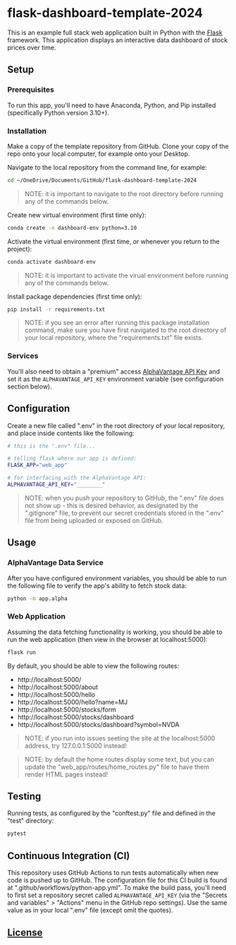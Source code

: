 # flask-dashboard-template-2024

This is an example full stack web application built in Python with the [Flask](https://github.com/prof-rossetti/intro-to-python/blob/main/notes/python/packages/flask.md) framework. This application displays an interactive data dashboard of stock prices over time.

## Setup

### Prerequisites

To run this app, you'll need to have Anaconda, Python, and Pip installed (specifically Python version 3.10+).

### Installation

Make a copy of the template repository from GitHub. Clone your copy of the repo onto your local computer, for example onto your Desktop.

Navigate to the local repository from the command line, for example:

```sh
cd ~/OneDrive/Documents/GitHub/flask-dashboard-template-2024
```

> NOTE: it is important to navigate to the root directory before running any of the commands below.


Create new virtual environment (first time only):

```sh
conda create -n dashboard-env python=3.10
```

Activate the virtual environment (first time, or whenever you return to the project):

```sh
conda activate dashboard-env
```

> NOTE: it is important to activate the virual environment before running any of the commands below.

Install package dependencies (first time only):

```sh
pip install -r requirements.txt
```

> NOTE: if you see an error after running this package installation command, make sure you have first navigated to the root directory of your local repository, where the "requirements.txt" file exists.

### Services

You'll also need to obtain a "premium" access [AlphaVantage API Key](https://www.alphavantage.co/support/#api-key) and set it as the `ALPHAVANTAGE_API_KEY` environment variable (see configuration section below).


## Configuration

Create a new file called ".env" in the root directory of your local repository, and place inside contents like the following:


```sh
# this is the ".env" file...

# telling flask where our app is defined:
FLASK_APP="web_app"

# for interfacing with the AlphaVantage API:
ALPHAVANTAGE_API_KEY="________"
```

> NOTE: when you push your repository to GitHub, the ".env" file does not show up - this is desired behavior, as designated by the ".gitignore" file, to prevent our secret credentials stored in the ".env" file from being uploaded or exposed on GitHub.


## Usage

### AlphaVantage Data Service

After you have configured environment variables, you should be able to run the following file to verify the app's ability to fetch stock data:

```sh
python -m app.alpha
```

### Web Application

Assuming the data fetching functionality is working, you should be able to run the web application (then view in the browser at localhost:5000):

```sh
flask run
```

By default, you should be able to view the following routes:

  + http://localhost:5000/
  + http://localhost:5000/about
  + http://localhost:5000/hello
  + http://localhost:5000/hello?name=MJ
  + http://localhost:5000/stocks/form
  + http://localhost:5000/stocks/dashboard
  + http://localhost:5000/stocks/dashboard?symbol=NVDA

> NOTE: if you run into issues seeting the site at the localhost:5000 address, try 127.0.0.1:5000 instead!

> NOTE: by default the home routes display some text, but you can update the "web_app/routes/home_routes.py" file to have them render HTML pages instead!

## Testing

Running tests, as configured by the "conftest.py" file and defined in the "test" directory:

```sh
pytest
```

## Continuous Integration (CI)

This repository uses GitHub Actions to run tests automatically when new code is pushed up to GitHub. The configuration file for this CI build is found at ".github/workflows/python-app.yml". To make the build pass, you'll need to first set a repository secret called `ALPHAVANTAGE_API_KEY` (via the "Secrets and variables" > "Actions" menu in the GitHub repo settings). Use the same value as in your local ".env" file (except omit the quotes).

## [License](/LICENSE)
